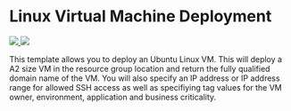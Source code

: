 # Linux Virtual Machine Deployment

<a href="https://portal.azure.com/#create/Microsoft.Template/uri/https%3A%2F%2Fraw.githubusercontent.com%2Fans-cloud%2Fazure_service_catalogue%2Fmaster%2Fvm-simple-linux%2FazureDeploy.json" target="_blank">
    <img src="http://azuredeploy.net/deploybutton.png"/>
</a>
<a href="http://armviz.io/#/?load=https%3A%2F%2Fraw.githubusercontent.com%2Fans-cloud%2Fazure_service_catalogue%2Fmaster%2Fvm-simple-linux%2FazureDeploy.json" target="_blank">
    <img src="http://armviz.io/visualizebutton.png"/>
</a>

This template allows you to deploy an Ubuntu Linux VM. This will deploy a A2 size VM in the resource group location and return the fully qualified domain name of the VM. You will also specify an IP address or IP address range for allowed SSH access as well as specifiying tag values for the VM owner, environment, application and business criticality.